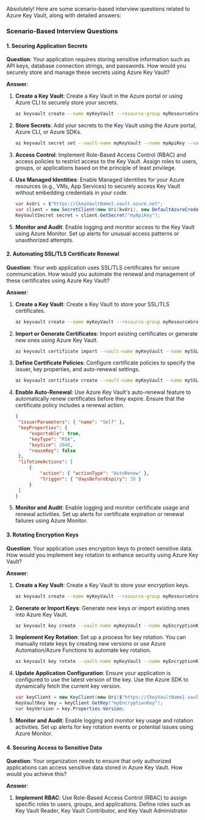 Absolutely! Here are some scenario-based interview questions related to Azure Key Vault, along with detailed answers:

### Scenario-Based Interview Questions

#### 1. **Securing Application Secrets**

**Question**: Your application requires storing sensitive information such as API keys, database connection strings, and passwords. How would you securely store and manage these secrets using Azure Key Vault?

**Answer**:

1. **Create a Key Vault**: Create a Key Vault in the Azure portal or using Azure CLI to securely store your secrets.

   ```bash
   az keyvault create --name myKeyVault --resource-group myResourceGroup --location eastus
   ```

2. **Store Secrets**: Add your secrets to the Key Vault using the Azure portal, Azure CLI, or Azure SDKs.

   ```bash
   az keyvault secret set --vault-name myKeyVault --name myApiKey --value "your-api-key"
   ```

3. **Access Control**: Implement Role-Based Access Control (RBAC) and access policies to restrict access to the Key Vault. Assign roles to users, groups, or applications based on the principle of least privilege.

4. **Use Managed Identities**: Enable Managed Identities for your Azure resources (e.g., VMs, App Services) to securely access Key Vault without embedding credentials in your code.

   ```csharp
   var kvUri = $"https://{keyVaultName}.vault.azure.net";
   var client = new SecretClient(new Uri(kvUri), new DefaultAzureCredential());
   KeyVaultSecret secret = client.GetSecret("myApiKey");
   ```

5. **Monitor and Audit**: Enable logging and monitor access to the Key Vault using Azure Monitor. Set up alerts for unusual access patterns or unauthorized attempts.

#### 2. **Automating SSL/TLS Certificate Renewal**

**Question**: Your web application uses SSL/TLS certificates for secure communication. How would you automate the renewal and management of these certificates using Azure Key Vault?

**Answer**:

1. **Create a Key Vault**: Create a Key Vault to store your SSL/TLS certificates.

   ```bash
   az keyvault create --name myKeyVault --resource-group myResourceGroup --location eastus
   ```

2. **Import or Generate Certificates**: Import existing certificates or generate new ones using Azure Key Vault.

   ```bash
   az keyvault certificate import --vault-name myKeyVault --name mySSLCert --file /path/to/your/certificate.pfx --password your-pfx-password
   ```

3. **Define Certificate Policies**: Configure certificate policies to specify the issuer, key properties, and auto-renewal settings.

   ```bash
   az keyvault certificate create --vault-name myKeyVault --name mySSLCert --policy @policy.json
   ```

4. **Enable Auto-Renewal**: Use Azure Key Vault's auto-renewal feature to automatically renew certificates before they expire. Ensure that the certificate policy includes a renewal action.

   ```json
   {
   	"issuerParameters": { "name": "Self" },
   	"keyProperties": {
   		"exportable": true,
   		"keyType": "RSA",
   		"keySize": 2048,
   		"reuseKey": false
   	},
   	"lifetimeActions": [
   		{
   			"action": { "actionType": "AutoRenew" },
   			"trigger": { "daysBeforeExpiry": 30 }
   		}
   	]
   }
   ```

5. **Monitor and Audit**: Enable logging and monitor certificate usage and renewal activities. Set up alerts for certificate expiration or renewal failures using Azure Monitor.

#### 3. **Rotating Encryption Keys**

**Question**: Your application uses encryption keys to protect sensitive data. How would you implement key rotation to enhance security using Azure Key Vault?

**Answer**:

1. **Create a Key Vault**: Create a Key Vault to store your encryption keys.

   ```bash
   az keyvault create --name myKeyVault --resource-group myResourceGroup --location eastus
   ```

2. **Generate or Import Keys**: Generate new keys or import existing ones into Azure Key Vault.

   ```bash
   az keyvault key create --vault-name myKeyVault --name myEncryptionKey --kty RSA --size 2048
   ```

3. **Implement Key Rotation**: Set up a process for key rotation. You can manually rotate keys by creating new versions or use Azure Automation/Azure Functions to automate key rotation.

   ```bash
   az keyvault key rotate --vault-name myKeyVault --name myEncryptionKey
   ```

4. **Update Application Configuration**: Ensure your application is configured to use the latest version of the key. Use the Azure SDK to dynamically fetch the current key version.

   ```csharp
   var keyClient = new KeyClient(new Uri($"https://{keyVaultName}.vault.azure.net"), new DefaultAzureCredential());
   KeyVaultKey key = keyClient.GetKey("myEncryptionKey");
   var keyVersion = key.Properties.Version;
   ```

5. **Monitor and Audit**: Enable logging and monitor key usage and rotation activities. Set up alerts for key rotation events or potential issues using Azure Monitor.

#### 4. **Securing Access to Sensitive Data**

**Question**: Your organization needs to ensure that only authorized applications can access sensitive data stored in Azure Key Vault. How would you achieve this?

**Answer**:

1. **Implement RBAC**: Use Role-Based Access Control (RBAC) to assign specific roles to users, groups, and applications. Define roles such as Key Vault Reader, Key Vault Contributor, and Key Vault Administrator
